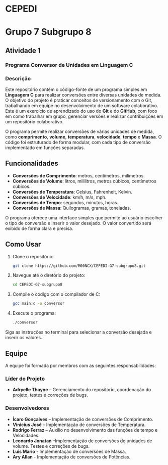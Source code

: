 # CEPEDI

# Grupo 7 Subgrupo 8

## Atividade 1

### Programa Conversor de Unidades em Linguagem C

### Descrição

Este repositório contém o código-fonte de um programa simples em **Linguagem C** para realizar conversões entre diversas unidades de medida. O objetivo do projeto é praticar conceitos de versionamento com o Git, trabalhando em equipe no desenvolvimento de um software colaborativo. Este é um exercício de aprendizado do uso do **Git** e do **GitHub**, com foco em como trabalhar em grupo, gerenciar versões e realizar contribuições em um repositório colaborativo.

O programa permite realizar conversões de várias unidades de medida, como **comprimento**,  **volume**, **temperatura**, **velocidade**, **tempo** e **Massa**. O código foi estruturado de forma modular, com cada tipo de conversão implementado em funções separadas.

## Funcionalidades

- **Conversões de Comprimento**: metros, centímetros, milímetros.
- **Conversões de Volume**: litros, mililitros, metros cúbicos, centímetros cúbicos.
- **Conversões de Temperatura**: Celsius, Fahrenheit, Kelvin.
- **Conversões de Velocidade**: km/h, m/s, mph.
- **Conversões de Tempo**: segundos, minutos, horas.
- **Conversões de Massa**: Quilogramas, gramas, toneladas.


O programa oferece uma interface simples que permite ao usuário escolher o tipo de conversão e inserir o valor desejado. O valor convertido será exibido de forma clara e precisa.

## Como Usar

1. Clone o repositório:

    ```bash
    git clone https://github.com/M00NCX/CEPEDI-G7-subgrupo8.git
    ```

2. Navegue até o diretório do projeto:

    ```bash
    cd CEPEDI-G7-subgrupo8
    ```

3. Compile o código com o compilador de C:

    ```bash
    gcc main.c -o conversor
    ```

4. Execute o programa:

    ```bash
    ./conversor
    ```

Siga as instruções no terminal para selecionar a conversão desejada e inserir os valores.

## Equipe

A equipe foi formada por membros com as seguintes responsabilidades:

### Líder do Projeto

- **Adryelle Thayne** – Gerenciamento do repositório, coordenação do projeto, testes e correções de bugs.

### Desenvolvedores

- **Ícaro Gonçalves** – Implementação de conversões de Comprimento.
- **Vinicius José** – Implementação de conversões de Temperatura.
- **Rodrigo Ferraz** – Auxílio no desenvolvimento das funções de tempo e Velocidades.
- **Leonardo Jonatan** –Implementação de conversões de unidades de volume. Testes e correções de bugs.
- **Luis Mario** - Implementação de conversões de Massa.
- **Ary Allan** - Implementação de conversões de Potências.

